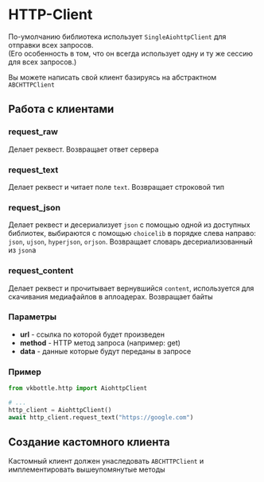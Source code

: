 # HTTP-Client

По-умолчанию библиотека использует `SingleAiohttpClient` для отправки всех запросов.<br />
(Его особенность в том, что он всегда использует одну и ту же сессию для всех запросов.)

Вы можете написать свой клиент базируясь на абстрактном `ABCHTTPClient`

## Работа с клиентами

### request_raw

Делает реквест. Возвращает ответ сервера

### request_text

Делает реквест и читает поле `text`. Возвращает строковой тип

### request_json

Делает реквест и десериализует `json` с помощью одной из доступных библиотек, выбираются с помощью `choicelib` в порядке слева направо: `json`, `ujson`, `hyperjson`, `orjson`. Возвращает словарь десериализованный из `json`а

### request_content

Делает реквест и прочитывает вернувшийся `content`, используется для скачивания медиафайлов в аплоадерах. Возвращает байты

### Параметры

* **url** - ссылка по которой будет произведен
* **method** - HTTP метод запроса (например: get)
* **data** - данные которые будут переданы в запросе

### Пример
```python
from vkbottle.http import AiohttpClient

# ...
http_client = AiohttpClient()
await http_client.request_text("https://google.com")
```

## Создание кастомного клиента

Кастомный клиент должен унаследовать `ABCHTTPClient` и имплементировать вышеупомянутые методы
